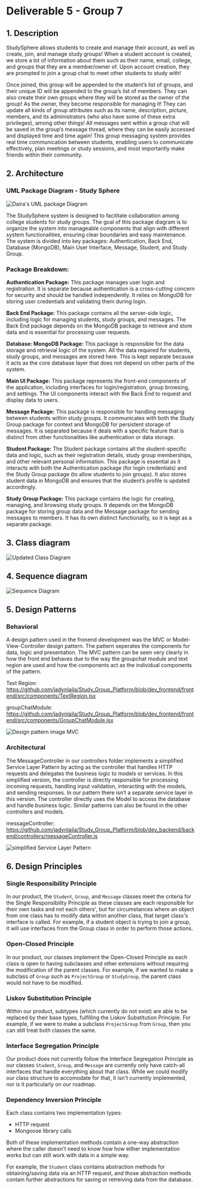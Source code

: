 # Deliverable 5 - Group 7

## 1. Description

StudySphere allows students to create and manage their account, as well as create, join, and manage study groups! When a student account is created, we store a lot of information about them such as their name, email, college, and groups that they are a member/owner of. Upon account creation, they are prompted to join a group chat to meet other students to study with!

Once joined, this group will be appended to the student’s list of groups, and their unique ID will be appended to the group’s list of members. They can also create their own groups where they will be stored as the owner of the group! As the owner, they become responsible for managing it! They can update all kinds of group attributes such as its name, description, picture, members, and its administrators (who also have some of these extra privileges), among other things! All messages sent within a group chat will be saved in the group’s message thread, where they can be easily accessed and displayed time and time again! This group messaging system provides real time communication between students, enabling users to communicate effectively, plan meetings or study sessions, and most importantly make friends within their community.

## 2. Architecture

### UML Package Diagram - Study Sphere

![Daira's UML package Diagram](res/daira_d5/UMLpackagediagram.png)

The StudySphere system is designed to facilitate collaboration among college students for study groups. The goal of this package diagram is to organize the system into manageable components that align with different system functionalities, ensuring clear boundaries and easy maintenance. The system is divided into key packages: Authentication, Back End, Database (MongoDB), Main User Interface, Message, Student, and Study Group.

### Package Breakdown:

**Authentication Package:** This package manages user login and registration. It is separate because authentication is a cross-cutting concern for security and should be handled independently. It relies on MongoDB for storing user credentials and validating them during login.

**Back End Package:** This package contains all the server-side logic, including logic for managing students, study groups, and messages. The Back End package depends on the MongoDB package to retrieve and store data and is essential for processing user requests.

**Database: MongoDB Package:** This package is responsible for the data storage and retrieval logic of the system. All the data required for students, study groups, and messages are stored here. This is kept separate because it acts as the core database layer that does not depend on other parts of the system.

**Main UI Package:** This package represents the front-end components of the application, including interfaces for login/registration, group browsing, and settings. The UI components interact with the Back End to request and display data to users. 

**Message Package:** This package is responsible for handling messaging between students within study groups. It communicates with both the Study Group package for context and MongoDB for persistent storage of messages. It is separated because it deals with a specific feature that is distinct from other functionalities like authentication or data storage.

**Student Package:** The Student package contains all the student-specific data and logic, such as their registration details, study group memberships, and other relevant personal information. This package is essential as it interacts with both the Authentication package (for login credentials) and the Study Group package (to allow students to join groups). It also stores student data in MongoDB and ensures that the student’s profile is updated accordingly.

**Study Group Package:** This package contains the logic for creating, managing, and browsing study groups. It depends on the MongoDB package for storing group data and the Message package for sending messages to members. It has its own distinct functionality, so it is kept as a separate package.

## 3. Class diagram

![Updated Class Diagram](res/valentino_d5/D5_ClassDiagram.png)

## 4. Sequence diagram

![Sequence Diagram](res/alex_d5/d5-seq_diagram.png)

## 5. Design Patterns

### Behavioral

A design pattern used in the fronend development was the MVC or Model-View-Controller design pattern. The pattern seperates the components for data, logic and presentation. The MVC pattern can be seen very clearly in how the front end behaves due to the way the groupchat module and text region are used and how the components act as the individual components of the pattern. 

Text Region: https://github.com/jadynlaila/Study_Group_Platform/blob/dev_frontend/frontend/src/components/TextRegion.jsx 

groupChatModule: https://github.com/jadynlaila/Study_Group_Platform/blob/dev_frontend/frontend/src/components/GroupChatModule.jsx 

![Design pattern image MVC](res/jack_d5/designPatternD5MVC.drawio.png)

### Architectural

The MessageController in our controllers folder implements a simplified Service Layer Pattern by acting as the controller that handles HTTP requests and delegates the business logic to models or services. In this simplified version, the controller is directly responsible for processing incoming requests, handling input validation, interacting with the models, and sending responses. In our pattern there isn’t a separate service layer in this version. The controller directly uses the Model to access the database and handle business logic. Similar patterns can also be found in the other controllers and models.

messageController: https://github.com/jadynlaila/Study_Group_Platform/blob/dev_backend/backend/controllers/messageController.js

![simplified Service Layer Pattern](res/simplified-service-layer-pattern.png)

## 6. Design Principles

### Single Responsibility Principle

In our product, the `Student`, `Group`, and `Message` classes meet the criteria for the Single Responsibility Principle as these classes are each responsible for their own tasks and not each others', but for circumstances where an object from one class has to modify data within another class, that target class's interface is called. For example, if a student object is trying to join a group, it will use interfaces from the Group class in order to perform those actions.

### Open-Closed Principle

In our product, our classes implement the Open-Closed Principle as each class is open to having subclasses and other extensions without requiring the modification of the parent classes. For example, if we wanted to make a subclass of `Group` such as `ProjectGroup` or `StudyGroup`, the parent class would not have to be modified.

### Liskov Substitution Principle

Within our product, subtypes (which currently do not exist) are able to be replaced by their base types, fulfilling the Liskov Substitution Principle. For example, if we were to make a subclass `ProjectGroup` from `Group`, then you can still treat both classes the same.

### Interface Segregation Principle

Our product does not currently follow the Interface Segregation Principle as our classes `Student`, `Group`, and `Message` are currently only have catch-all interfaces that handle everything about that class. While we could modify our class structure to accomodate for that, it isn't currently implemented, nor is it particularly on our roadmap.

### Dependency Inversion Principle

Each class contains two implementation types:
- HTTP request
- Mongoose library calls

Both of these implementation methods contain a one-way abstraction where the caller doesn't need to know how how either implementation works but can still work with data in a simple way.

For example, the `Student` class contains abstraction methods for obtaining/saving data via an HTTP request, and those abstraction methods contain further abstractions for saving or retreiving data from the database.
